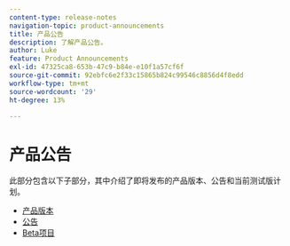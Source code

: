 ```yaml
---
content-type: release-notes
navigation-topic: product-announcements
title: 产品公告
description: 了解产品公告。
author: Luke
feature: Product Announcements
exl-id: 47325ca8-653b-47c9-b84e-e10f1a57cf6f
source-git-commit: 92ebfc6e2f33c15865b824c99546c8856d4f8edd
workflow-type: tm+mt
source-wordcount: '29'
ht-degree: 13%

---
```


# 产品公告

此部分包含以下子部分，其中介绍了即将发布的产品版本、公告和当前测试版计划。

* [产品版本](../product-announcements/product-releases/product-releases.md)
* [公告](../product-announcements/announcements/announcements.md)
* [Beta项目](../product-announcements/betas/betas.md)
